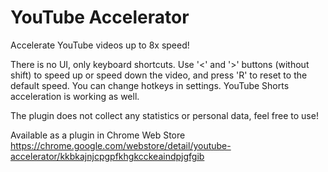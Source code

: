 # YouTube Accelerator

Accelerate YouTube videos up to 8x speed!

There is no UI, only keyboard shortcuts. Use '<' and '>' buttons (without shift) to speed up or speed down the video, and press 'R' to reset to the default speed. You can change hotkeys in settings. YouTube Shorts acceleration is working as well.

The plugin does not collect any statistics or personal data, feel free to use!

Available as a plugin in Chrome Web Store
https://chrome.google.com/webstore/detail/youtube-accelerator/kkbkajnjcpgpfkhgkcckeaindpjgfgib